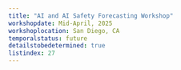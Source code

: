 ```yaml
---
title: "AI and AI Safety Forecasting Workshop"
workshopdate: Mid-April, 2025
workshoplocation: San Diego, CA
temporalstatus: future
detailstobedetermined: true
listindex: 27
---
```

